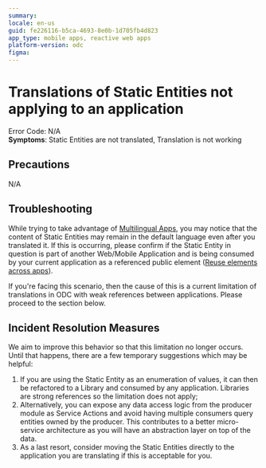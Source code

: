 ```yaml
---
summary: 
locale: en-us
guid: fe226116-b5ca-4693-8e0b-1d705fb4d823
app_type: mobile apps, reactive web apps
platform-version: odc
figma:
---
```


# Translations of Static Entities not applying to an application

<p>Error Code: N/A<br/>
<strong>Symptoms</strong>: Static Entities are not translated, Translation is not working</p>

<h2>Precautions</h2>

<p>N/A</p>

<h2>Troubleshooting</h2>

<p>While trying to take advantage of <a href="https://success.outsystems.com/documentation/outsystems_developer_cloud/building_apps/multilingual_apps/">Multilingual Apps</a>, you may notice that the content of Static Entities may remain in the default language even after you translated it. If this is occurring, please confirm if the Static Entity in question is part of another Web/Mobile Application and is being consumed by your current application as a referenced public element (<a href="https://success.outsystems.com/documentation/outsystems_developer_cloud/app_architecture/reuse_elements_across_apps/">Reuse elements across apps</a>).</p>

<p>If you're facing this scenario, then the cause of this is a current limitation of translations in ODC with weak references between applications. Please proceed to the section below.</p>

<h2>Incident Resolution Measures</h2>

<p>We aim to improve this behavior so that this limitation no longer occurs. Until that happens, there are a few temporary suggestions which may be helpful:</p>

<ol>
    <li>If you are using the Static Entity as an enumeration of values, it can then be refactored to a Library and consumed by any application. Libraries are strong references so the limitation does not apply;</li>
    <li>Alternatively, you can expose any data access logic from the producer module as Service Actions and avoid having multiple consumers query entities owned by the producer. This contributes to a better micro-service architecture as you will have an abstraction layer on top of the data.</li>
    <li>As a last resort, consider moving the Static Entities directly to the application you are translating if this is acceptable for you.</li>
</ol>
